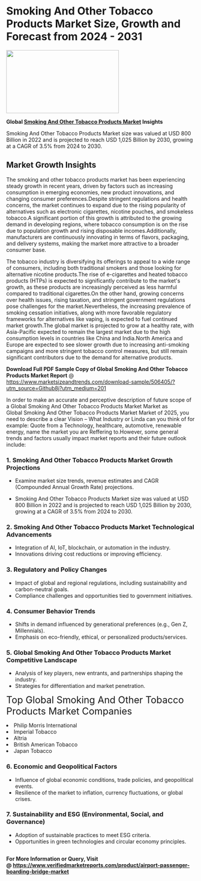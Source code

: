 <H1>Smoking And Other Tobacco Products Market Size, Growth and Forecast from 2024 - 2031</H1><img class="aligncenter size-medium wp-image-584254" src="https://thirdeyenews.in/wp-content/uploads/2024/09/Global-Market-Research-300x168.jpeg" alt="" width="300" height="168" /><p><strong>Global&nbsp;<a href="https://www.marketsizeandtrends.com/download-sample/506405/?utm_source=Github8j?utm_medium=201">Smoking And Other Tobacco Products Market</a> Insights</strong></p><p>Smoking And Other Tobacco Products Market size was valued at USD 800 Billion in 2022 and is projected to reach USD 1,025 Billion by 2030, growing at a CAGR of 3.5% from 2024 to 2030.</p><p><h2>Market Growth Insights</h2> <p>The smoking and other tobacco products market has been experiencing steady growth in recent years, driven by factors such as increasing consumption in emerging economies, new product innovations, and changing consumer preferences.Despite stringent regulations and health concerns, the market continues to expand due to the rising popularity of alternatives such as electronic cigarettes, nicotine pouches, and smokeless tobacco.A significant portion of this growth is attributed to the growing demand in developing regions, where tobacco consumption is on the rise due to population growth and rising disposable incomes.Additionally, manufacturers are continuously innovating in terms of flavors, packaging, and delivery systems, making the market more attractive to a broader consumer base.</p> <p>The tobacco industry is diversifying its offerings to appeal to a wide range of consumers, including both traditional smokers and those looking for alternative nicotine products.The rise of e-cigarettes and heated tobacco products (HTPs) is expected to significantly contribute to the market's growth, as these products are increasingly perceived as less harmful compared to traditional cigarettes.On the other hand, growing concerns over health issues, rising taxation, and stringent government regulations pose challenges for the market.Nevertheless, the increasing prevalence of smoking cessation initiatives, along with more favorable regulatory frameworks for alternatives like vaping, is expected to fuel continued market growth.The global market is projected to grow at a healthy rate, with Asia-Pacific expected to remain the largest market due to the high consumption levels in countries like China and India.North America and Europe are expected to see slower growth due to increasing anti-smoking campaigns and more stringent tobacco control measures, but still remain significant contributors due to the demand for alternative products.</p><p><span class=""><strong>Download Full PDF Sample Copy of Global Smoking And Other Tobacco Products Market Report</strong> @ <a href="https://www.marketsizeandtrends.com/download-sample/506405/?utm_source=Github8j?utm_medium=201" target="_blank">https://www.marketsizeandtrends.com/download-sample/506405/?utm_source=Github8j?utm_medium=201</a></span></p><p>In order to make an accurate and perceptive description of future scope of a Global&nbsp;Smoking And Other Tobacco Products Market Market as Global&nbsp;Smoking And Other Tobacco Products Market Market of 2025, you need to describe a clear Vision &ndash; What Industry or Linda can you think of for example: Quote from a Technology, healthcare, automotive, renewable energy, name the market you are Reffering to.However, some general trends and factors usually impact market reports and their future outlook include:</p><h3>1.&nbsp;<strong>Smoking And Other Tobacco Products Market Growth Projections</strong></h3><ul><li>Examine market size trends, revenue estimates and CAGR (Compounded Annual Growth Rate) projections.</li><li><p>Smoking And Other Tobacco Products Market size was valued at USD 800 Billion in 2022 and is projected to reach USD 1,025 Billion by 2030, growing at a CAGR of 3.5% from 2024 to 2030.</p></li></ul><h3>2.&nbsp;<strong>Smoking And Other Tobacco Products Market Technological Advancements</strong></h3><ul><li>Integration of AI, IoT, blockchain, or automation in the industry.</li><li>Innovations driving cost reductions or improving efficiency.</li></ul><h3>3.&nbsp;<strong>Regulatory and Policy Changes</strong></h3><ul><li>Impact of global and regional regulations, including sustainability and carbon-neutral goals.</li><li>Compliance challenges and opportunities tied to government initiatives.</li></ul><h3>4.&nbsp;<strong>Consumer Behavior Trends</strong></h3><ul><li>Shifts in demand influenced by generational preferences (e.g., Gen Z, Millennials).</li><li>Emphasis on eco-friendly, ethical, or personalized products/services.</li></ul><h3>5.&nbsp;<strong>Global Smoking And Other Tobacco Products Market Competitive Landscape</strong></h3><ul><li>Analysis of key players, new entrants, and partnerships shaping the industry.</li><li>Strategies for differentiation and market penetration.</li></ul><p data-pm-slice="1 1 []"><span style="color: inherit; font-family: inherit; font-size: 25px;">Top Global Smoking And Other Tobacco Products Market Companies</span></p><div class="" data-test-id=""><p><li>Philip Morris International</li><li> Imperial Tobacco</li><li> Altria</li><li> British American Tobacco</li><li> Japan Tobacco</li></p></div><h3>6.&nbsp;<strong>Economic and Geopolitical Factors</strong></h3><ul><li>Influence of global economic conditions, trade policies, and geopolitical events.</li><li>Resilience of the market to inflation, currency fluctuations, or global crises.</li></ul><h3>7.&nbsp;<strong>Sustainability and ESG (Environmental, Social, and Governance)</strong></h3><ul><li>Adoption of sustainable practices to meet ESG criteria.</li><li>Opportunities in green technologies and circular economy principles.</li></ul><h2><strong style="font-size: 14px;">For More Information or Query, Visit @&nbsp;</strong><a style="background-color: #ffffff; font-size: 14px;" href="https://www.marketsizeandtrends.com/report/smoking-and-other-tobacco-products-market/" target="_blank">https://www.verifiedmarketreports.com/product/airport-passenger-boarding-bridge-market</a></h2>